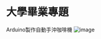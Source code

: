 # 大學畢業專題

Arduino製作自動手沖咖啡機
![image](https://github.com/yiru1218/Arduino-Final-Project/assets/46111217/305c1bed-e286-45a8-82d8-200512f6b453)
